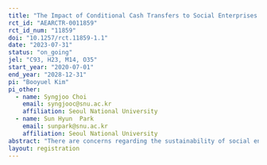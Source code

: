```yaml
---
title: "The Impact of Conditional Cash Transfers to Social Enterprises: Experimental Evidence from South Korea"
rct_id: "AEARCTR-0011859"
rct_id_num: "11859"
doi: "10.1257/rct.11859-1.1"
date: "2023-07-31"
status: "on_going"
jel: "C93, H23, M14, O35"
start_year: "2020-07-01"
end_year: "2028-12-31"
pi: "Booyuel Kim"
pi_other:
  - name: Syngjoo Choi
    email: syngjooc@snu.ac.kr
    affiliation: Seoul National University
  - name: Sun Hyun  Park
    email: sunpark@snu.ac.kr
    affiliation: Seoul National University
abstract: "There are concerns regarding the sustainability of social enterprises that aim to achieve both financial and social objectives. This is due to the additional cost required to tackle social problems. The Social Progress Credit (SPC) program is an initiative designed to support social enterprises by providing cash incentives proportionate to their social performance. Given that the pursuit of social performance may come at the expense of financial performance, we conduct a nine-year RCT (2020-2028) to investigate the impact of the SPC program both on the financial and social performances of social enterprises. Our preliminary results suggest that social performance-based incentives can improve social performance without compromising the financial sustainability of social enterprises."
layout: registration
---
```



